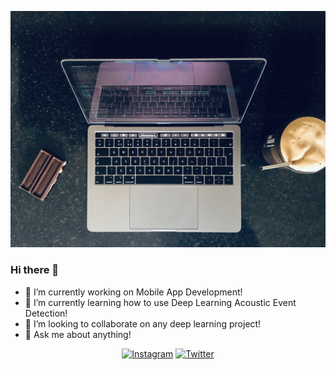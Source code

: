[![Cover image of my macbook](https://github.com/p4vlos/p4vlos/blob/master/macbook.jpg)](p4vlos.github.io)

### Hi there 👋

- 🔭 I’m currently working on Mobile App Development!
- 🌱 I’m currently learning how to use Deep Learning Acoustic Event Detection!
- 👯 I’m looking to collaborate on any deep learning project!
- 💬 Ask me about anything!

<p align="center">
  <a href="https://www.instagram.com/pavlosnic/"><img src="https://img.shields.io/badge/Instagram--_.svg?style=social&logo=instagram" alt="Instagram"></a>
  <a href="https://twitter.com/pavlosnicolaou"><img src="https://img.shields.io/badge/Twitter--_.svg?style=social&logo=twitter" alt="Twitter"></a>
</p>
